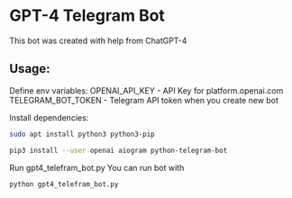 # GPT-4 Telegram Bot
This bot was created with help from ChatGPT-4

## Usage:
Define env variables:
OPENAI_API_KEY - API Key for platform.openai.com
TELEGRAM_BOT_TOKEN - Telegram API token when you create new bot

Install dependencies:
```bash
sudo apt install python3 python3-pip
```

```bash
pip3 install --user openai aiogram python-telegram-bot
```

Run gpt4_telefram_bot.py
You can run bot with
```bash
python gpt4_telefram_bot.py
```
